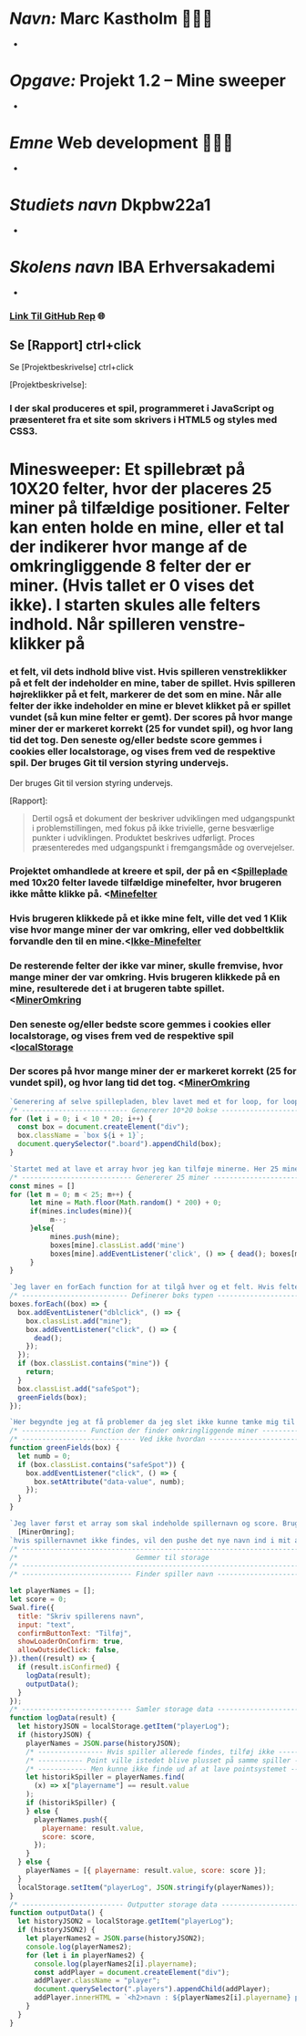 # _Navn:_ Marc Kastholm 🙋🏽‍♂️

-

# _Opgave:_ Projekt 1.2 – Mine sweeper

-

# _Emne_ Web development 👨🏽‍💻

-

# _Studiets navn_ Dkpbw22a1

-

# _Skolens navn_ IBA Erhversakademi

-

### [Link Til GitHub Rep](https://github.com/Kastholm/Mine-Projekt.git) 🌐

Se [Rapport] ctrl+click
-
Se [Projektbeskrivelse] ctrl+click


[Projektbeskrivelse]:


### I der skal produceres et spil, programmeret i JavaScript og præsenteret fra et site som skrivers i HTML5 og styles med CSS3. 
 
# Minesweeper: Et spillebræt på 10X20 felter, hvor der placeres 25 miner på tilfældige positioner. Felter kan enten holde en mine, eller et tal der indikerer hvor mange af de omkringliggende 8 felter der er miner. (Hvis tallet er 0 vises det ikke). I starten skules alle felters indhold. Når spilleren venstre-klikker på 

### et felt, vil dets indhold blive vist. Hvis spilleren venstreklikker på et felt der indeholder en mine, taber de spillet. Hvis spilleren højreklikker på et felt, markerer de det som en mine. Når alle felter der ikke indeholder en mine er blevet klikket på er spillet vundet (så kun mine felter er gemt). Der scores på hvor mange miner der er markeret korrekt (25 for vundet spil), og hvor lang tid det tog. Den seneste og/eller bedste score gemmes i cookies eller localstorage, og vises frem ved de respektive spil. Der bruges Git til version styring undervejs. 



Der bruges Git til version styring undervejs. 


[Rapport]:
> Dertil også et dokument der beskriver udviklingen med udgangspunkt i problemstillingen, med fokus på ikke trivielle, gerne besværlige punkter i udviklingen. Produktet beskrives udførligt. Proces præsenteredes med udgangspunkt i fremgangsmåde og overvejelser.

### Projektet omhandlede at kreere et spil, der på en <[Spilleplade] med 10x20 felter lavede tilfældige minefelter, hvor brugeren ikke måtte klikke på. <[Minefelter]

### Hvis brugeren klikkede på et ikke mine felt, ville det ved 1 Klik vise hvor mange miner der var omkring, eller ved dobbeltklik forvandle den til en mine.<[Ikke-Minefelter]

### De resterende felter der ikke var miner, skulle fremvise, hvor mange miner der var omkring. Hvis brugeren klikkede på en mine, resulterede det i at brugeren tabte spillet. <[MinerOmkring]

### Den seneste og/eller bedste score gemmes i cookies eller localstorage, og vises frem ved de respektive spil <[localStorage]

### Der scores på hvor mange miner der er markeret korrekt (25 for vundet spil), og hvor lang tid det tog. <[MinerOmkring]

[Spilleplade]: script.js

```javascript
`Generering af selve spillepladen, blev lavet med et for loop, for loopet generere 200 felter. Det gøres ved at [i] øges med 1 for hver af 10*20 felter === 200; Derved generer for loopet, 200 divs === (bokse); Hver boks blev tildelt et className blot for at gøre materialet mere overskueligt. Dette className blev +1 grundet at index er 0, så boks 0 hed boks 1 i stedet; Til sidst apender den alle divs på spillebrættet`;
/* -------------------------- Genererer 10*20 bokse ------------------------- */
for (let i = 0; i < 10 * 20; i++) {
  const box = document.createElement("div");
  box.className = `box ${i + 1}`;
  document.querySelector(".board").appendChild(box);
}
```

[Minefelter]: script.js

```javascript
`Startet med at lave et array hvor jeg kan tilføje minerne. Her 25 miner. Jeg laver derfor et for loop der ${m = 0; m < 25; m++} så den kører 25 gange. inde i loopet kører jeg en ${Math.floor(Math.random())} for at vælge 25 tilfældige bokse, jeg påsætter værdien 200, så den vælger udfra de 200 tilgængelige bokse. jeg laver et if statement, for at fortælle den at hvis det generede nummer allerede findes i mit array, skal den minus m med 1 for at kører for loopet igen og derved genererer et nyt tal. Jeg fortæller programmet at hvis en boks er blevet til en mine, skal den tilføje minen til mit array og tilføje et click event der får spilleren til at tabe`;
/* --------------------------- Genererer 25 miner --------------------------- */
const mines = []
for (let m = 0; m < 25; m++) {
     let mine = Math.floor(Math.random() * 200) + 0;
     if(mines.includes(mine)){
          m--;
     }else{
          mines.push(mine);
          boxes[mine].classList.add('mine')
          boxes[mine].addEventListener('click', () => { dead(); boxes[mine].style.backgroundColor = 'red'; } )
     }
}
```

[Ikke-Minefelter]: script.js

```javascript
`Jeg laver en forEach function for at tilgå hver og et felt. Hvis feltet ikke er en mine og man dobbeltklikker på det, vil der for forvandle sig til en mine. og hvis man klikker igen taber man spillet, da man har klikket på en mine; Jeg fortæller i bunden at hvis feltet ikke er en mine, får den classNamet safeSpot som er felterne der ikke er miner og kan kalde en function så jeg kan se tallet der viser hvor mange miner safeSpot er omringet af`;
/* -------------------------- Definerer boks typen -------------------------- */
boxes.forEach((box) => {
  box.addEventListener("dblclick", () => {
    box.classList.add("mine");
    box.addEventListener("click", () => {
      dead();
    });
  });
  if (box.classList.contains("mine")) {
    return;
  }
  box.classList.add("safeSpot");
  greenFields(box);
});
```

[MinerOmkring]: script.js

```javascript
`Her begyndte jeg at få problemer da jeg slet ikke kunne tænke mig til hvordan jeg skal affecte eller få værdier fra de andre bokse der lå omkring ikke-mine felterne. Og måttte til sidst give op da jeg ikke kunne løse det; Min tanke omkring det var, at finde alle bokse der containede className safeSpot === ikke-minfelter; og herefter finde className mine værdierne der lå omkring. Men kunne ikke komme videre med løsnigen desværre`;
/* ---------------- Function der finder omkringliggende miner --------------- */
/* ---------------------------- Ved ikke hvordan ---------------------------- */
function greenFields(box) {
  let numb = 0;
  if (box.classList.contains("safeSpot")) {
    box.addEventListener("click", () => {
      box.setAttribute("data-value", numb);
    });
  }
}
```

[localStorage]: script.js

```javascript
`Jeg laver først et array som skal indeholde spillernavn og score. Bruger script sweetAlert2 for at få en pop-up box frem hvor brugeren kan skrive sit navn. Når brugeren har skrevet sit navn og klikker tilføj kalder den 2 funktioner.Jeg Første function logger den data jeg ønsker til localStorage, her spillerens navn og den score spilleren har fået; Hvis ${historyJSON} findes JSONparsen den mit array: Jeg lader storage finde dataen, men hvis navnet allerede findes, bliver det ikke tilføjer, dog vil det opdaterer spillerens point(virker ikke grundet, se:` <
  [MinerOmring];
`hvis spillernavnet ikke findes, vil den pushe det nye navn ind i mit array. Herefter bliver ${outputData()} kaldt, som outputter alt min data ved at fortælle hvilket materiale den skal appende til den ny generede div,herved bliver highscore feltet opdateret med nye spillernavne og deres point`;
/* -------------------------------------------------------------------------- */
/*                             Gemmer til storage                             */
/* -------------------------------------------------------------------------- */
/* --------------------------- Finder spiller navn -------------------------- */

let playerNames = [];
let score = 0;
Swal.fire({
  title: "Skriv spillerens navn",
  input: "text",
  confirmButtonText: "Tilføj",
  showLoaderOnConfirm: true,
  allowOutsideClick: false,
}).then((result) => {
  if (result.isConfirmed) {
    logData(result);
    outputData();
  }
});
/* --------------------------- Samler storage data -------------------------- */
function logData(result) {
  let historyJSON = localStorage.getItem("playerLog");
  if (historyJSON) {
    playerNames = JSON.parse(historyJSON);
    /* ---------------- Hvis spiller allerede findes, tilføj ikke --------------- */
    /* ----------- Point ville istedet blive plusset på samme spiller ----------- */
    /* ------------ Men kunne ikke finde ud af at lave pointsystemet ------------ */
    let historikSpiller = playerNames.find(
      (x) => x["playername"] == result.value
    );
    if (historikSpiller) {
    } else {
      playerNames.push({
        playername: result.value,
        score: score,
      });
    }
  } else {
    playerNames = [{ playername: result.value, score: score }];
  }
  localStorage.setItem("playerLog", JSON.stringify(playerNames));
}
/* ------------------------- Outputter storage data ------------------------- */
function outputData() {
  let historyJSON2 = localStorage.getItem("playerLog");
  if (historyJSON2) {
    let playerNames2 = JSON.parse(historyJSON2);
    console.log(playerNames2);
    for (let i in playerNames2) {
      console.log(playerNames2[i].playername);
      const addPlayer = document.createElement("div");
      addPlayer.className = "player";
      document.querySelector(".players").appendChild(addPlayer);
      addPlayer.innerHTML = `<h2>navn : ${playerNames2[i].playername} point : ${playerNames2[i].score} </h2>`;
    }
  }
}
```
